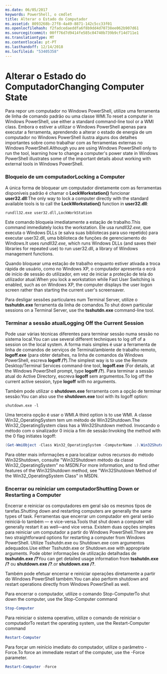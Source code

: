 ```yaml
---
ms.date: 06/05/2017
keywords: PowerShell, o cmdlet
title: Alterar o Estado do Computador
ms.assetid: 8093268b-27f8-4a49-8871-142c5cc33f01
ms.openlocfilehash: f2fadcedaeddfa6f8b9dd4d70738ee062b907d61
ms.sourcegitcommit: 00ff76d7d9414fe585c04740b739b9cf14d711e1
ms.translationtype: MT
ms.contentlocale: pt-PT
ms.lasthandoff: 12/14/2018
ms.locfileid: "53405358"
---
```

# <a name="changing-computer-state"></a><span data-ttu-id="1339f-103">Alterar o Estado do Computador</span><span class="sxs-lookup"><span data-stu-id="1339f-103">Changing Computer State</span></span>

<span data-ttu-id="1339f-104">Para repor um computador no Windows PowerShell, utilize uma ferramenta de linha de comando padrão ou uma classe WMI.</span><span class="sxs-lookup"><span data-stu-id="1339f-104">To reset a computer in Windows PowerShell, use either a standard command-line tool or a WMI class.</span></span> <span data-ttu-id="1339f-105">Embora o estiver a utilizar o Windows PowerShell apenas para executar a ferramenta, aprendendo a alterar o estado de energia de um computador no Windows PowerShell ilustra alguns dos detalhes importantes sobre como trabalhar com as ferramentas externas no Windows PowerShell.</span><span class="sxs-lookup"><span data-stu-id="1339f-105">Although you are using Windows PowerShell only to run the tool, learning how to change a computer's power state in Windows PowerShell illustrates some of the important details about working with external tools in Windows PowerShell.</span></span>

### <a name="locking-a-computer"></a><span data-ttu-id="1339f-106">Bloqueio de um computador</span><span class="sxs-lookup"><span data-stu-id="1339f-106">Locking a Computer</span></span>

<span data-ttu-id="1339f-107">A única forma de bloquear um computador diretamente com as ferramentas disponíveis padrão é chamar o **LockWorkstation()** funcionar **user32.dll**:</span><span class="sxs-lookup"><span data-stu-id="1339f-107">The only way to lock a computer directly with the standard available tools is to call the **LockWorkstation()** function in **user32.dll**:</span></span>

```
rundll32.exe user32.dll,LockWorkStation
```

<span data-ttu-id="1339f-108">Este comando bloqueia imediatamente a estação de trabalho.</span><span class="sxs-lookup"><span data-stu-id="1339f-108">This command immediately locks the workstation.</span></span> <span data-ttu-id="1339f-109">Ele usa *rundll32.exe*, que executa o Windows DLLs (e salva suas bibliotecas para uso repetido) para executar user32.dll, uma biblioteca de funções de gerenciamento do Windows.</span><span class="sxs-lookup"><span data-stu-id="1339f-109">It uses *rundll32.exe*, which runs Windows DLLs (and saves their libraries for repeated use) to run user32.dll, a library of Windows management functions.</span></span>

<span data-ttu-id="1339f-110">Quando bloquear uma estação de trabalho enquanto estiver ativada a troca rápida de usuário, como no Windows XP, o computador apresenta o ecrã de início de sessão do utilizador, em vez de iniciar a proteção de tela do utilizador atual.</span><span class="sxs-lookup"><span data-stu-id="1339f-110">When you lock a workstation while Fast User Switching is enabled, such as on Windows XP, the computer displays the user logon screen rather than starting the current user's screensaver.</span></span>

<span data-ttu-id="1339f-111">Para desligar sessões particulares num Terminal Server, utilize o **tsshutdn.exe** ferramenta da linha de comandos.</span><span class="sxs-lookup"><span data-stu-id="1339f-111">To shut down particular sessions on a Terminal Server, use the **tsshutdn.exe** command-line tool.</span></span>

### <a name="logging-off-the-current-session"></a><span data-ttu-id="1339f-112">Terminar a sessão atual</span><span class="sxs-lookup"><span data-stu-id="1339f-112">Logging Off the Current Session</span></span>

<span data-ttu-id="1339f-113">Pode usar várias técnicas diferentes para terminar sessão numa sessão no sistema local.</span><span class="sxs-lookup"><span data-stu-id="1339f-113">You can use several different techniques to log off of a session on the local system.</span></span> <span data-ttu-id="1339f-114">A forma mais simples é usar a ferramenta de linha de comandos de serviços de Terminal/ambiente de trabalho remoto, **logoff.exe** (para obter detalhes, na linha de comandos da Windows PowerShell, escreva **logoff /?**).</span><span class="sxs-lookup"><span data-stu-id="1339f-114">The simplest way is to use the Remote Desktop/Terminal Services command-line tool, **logoff.exe** (For details, at the Windows PowerShell prompt, type **logoff /?**).</span></span> <span data-ttu-id="1339f-115">Para terminar a sessão atual do Active Directory, escreva **logoff** sem argumentos.</span><span class="sxs-lookup"><span data-stu-id="1339f-115">To log off the current active session, type **logoff** with no arguments.</span></span>

<span data-ttu-id="1339f-116">Também pode utilizar o **shutdown.exe** ferramenta com a opção de terminar sessão:</span><span class="sxs-lookup"><span data-stu-id="1339f-116">You can also use the **shutdown.exe** tool with its logoff option:</span></span>

```
shutdown.exe -l
```

<span data-ttu-id="1339f-117">Uma terceira opção é usar o WMI.</span><span class="sxs-lookup"><span data-stu-id="1339f-117">A third option is to use WMI.</span></span> <span data-ttu-id="1339f-118">A classe Win32_OperatingSystem tem um método de Win32Shutdown.</span><span class="sxs-lookup"><span data-stu-id="1339f-118">The Win32_OperatingSystem class has a Win32Shutdown method.</span></span> <span data-ttu-id="1339f-119">Invocando o método com o sinalizador 0 inicia a fim de sessão:</span><span class="sxs-lookup"><span data-stu-id="1339f-119">Invoking the method with the 0 flag initiates logoff:</span></span>

```powershell
(Get-WmiObject -Class Win32_OperatingSystem -ComputerName .).Win32Shutdown(0)
```

<span data-ttu-id="1339f-120">Para obter mais informações e para localizar outros recursos do método Win32Shutdown, consulte "Win32Shutdown método da classe Win32_OperatingSystem" no MSDN.</span><span class="sxs-lookup"><span data-stu-id="1339f-120">For more information, and to find other features of the Win32Shutdown method, see "Win32Shutdown Method of the Win32_OperatingSystem Class" in MSDN.</span></span>

### <a name="shutting-down-or-restarting-a-computer"></a><span data-ttu-id="1339f-121">Encerrar ou reiniciar um computador</span><span class="sxs-lookup"><span data-stu-id="1339f-121">Shutting Down or Restarting a Computer</span></span>

<span data-ttu-id="1339f-122">Encerrar e reiniciar os computadores em geral são os mesmos tipos de tarefas.</span><span class="sxs-lookup"><span data-stu-id="1339f-122">Shutting down and restarting computers are generally the same types of task.</span></span> <span data-ttu-id="1339f-123">Ferramentas que encerrar um computador em geral serão reiniciá-lo também — e vice-versa.</span><span class="sxs-lookup"><span data-stu-id="1339f-123">Tools that shut down a computer will generally restart it as well—and vice versa.</span></span> <span data-ttu-id="1339f-124">Existem duas opções simples para reiniciar um computador a partir do Windows PowerShell.</span><span class="sxs-lookup"><span data-stu-id="1339f-124">There are two straightforward options for restarting a computer from Windows PowerShell.</span></span> <span data-ttu-id="1339f-125">Utilize Tsshutdn.exe ou Shutdown.exe com argumentos adequados.</span><span class="sxs-lookup"><span data-stu-id="1339f-125">Use either Tsshutdn.exe or Shutdown.exe with appropriate arguments.</span></span> <span data-ttu-id="1339f-126">Pode obter informações de utilização detalhadas de **tsshutdn.exe /?**</span><span class="sxs-lookup"><span data-stu-id="1339f-126">You can get detailed usage information from **tsshutdn.exe /?**</span></span> <span data-ttu-id="1339f-127">ou **shutdown.exe /?**.</span><span class="sxs-lookup"><span data-stu-id="1339f-127">or **shutdown.exe /?**.</span></span>

<span data-ttu-id="1339f-128">Também pode efetuar encerrar e reiniciar operações diretamente a partir do Windows PowerShell também.</span><span class="sxs-lookup"><span data-stu-id="1339f-128">You can also perform shutdown and restart operations directly from Windows PowerShell as well.</span></span>

<span data-ttu-id="1339f-129">Para encerrar o computador, utilize o comando Stop-Computer</span><span class="sxs-lookup"><span data-stu-id="1339f-129">To shut down the computer, use the Stop-Computer command</span></span>

```powershell
Stop-Computer
```

<span data-ttu-id="1339f-130">Para reiniciar o sistema operativo, utilize o comando de reiniciar o computador</span><span class="sxs-lookup"><span data-stu-id="1339f-130">To restart the operating system, use the Restart-Computer command</span></span>

```powershell
Restart-Computer
```

<span data-ttu-id="1339f-131">Para forçar um reinício imediato do computador, utilize o parâmetro - Force.</span><span class="sxs-lookup"><span data-stu-id="1339f-131">To force an immediate restart of the computer, use the -Force parameter.</span></span>

```powershell
Restart-Computer -Force
```
